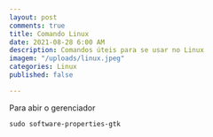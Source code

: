 ```yaml
---
layout: post
comments: true
title: Comando Linux
date: 2021-08-28 6:00 AM
description: Comandos úteis para se usar no Linux
imagem: "/uploads/linux.jpeg"
categories: Linux
published: false

---
```

Para abir o gerenciador

    sudo software-properties-gtk